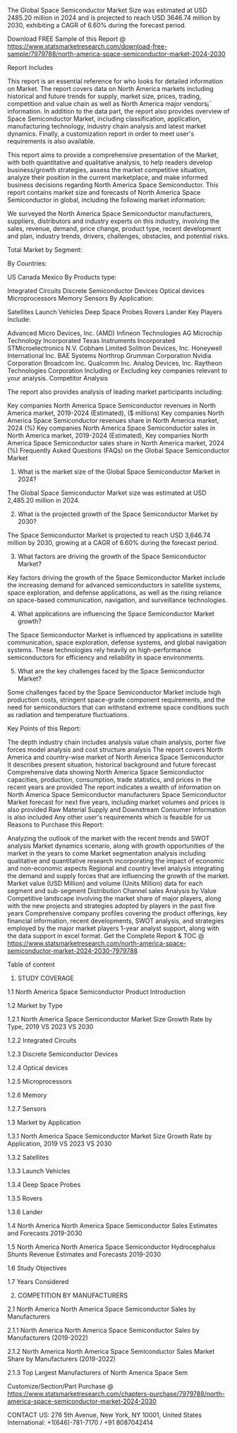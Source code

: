 The Global Space Semiconductor Market Size was estimated at USD 2485.20 million in 2024 and is projected to reach USD 3646.74 million by 2030, exhibiting a CAGR of 6.60% during the forecast period.





Download FREE Sample of this Report @ https://www.statsmarketresearch.com/download-free-sample/7979788/north-america-space-semiconductor-market-2024-2030


Report Includes



This report is an essential reference for who looks for detailed information on Market. The report covers data on North America markets including historical and future trends for supply, market size, prices, trading, competition and value chain as well as North America major vendors¡¯ information. In addition to the data part, the report also provides overview of Space Semiconductor Market, including classification, application, manufacturing technology, industry chain analysis and latest market dynamics. Finally, a customization report in order to meet user's requirements is also available.



This report aims to provide a comprehensive presentation of the Market, with both quantitative and qualitative analysis, to help readers develop business/growth strategies, assess the market competitive situation, analyze their position in the current marketplace, and make informed business decisions regarding North America Space Semiconductor. This report contains market size and forecasts of North America Space Semiconductor in global, including the following market information:



We surveyed the North America Space Semiconductor manufacturers, suppliers, distributors and industry experts on this industry, involving the sales, revenue, demand, price change, product type, recent development and plan, industry trends, drivers, challenges, obstacles, and potential risks.



Total Market by Segment:

By Countries:



US
Canada
Mexico
By Products type:



Integrated Circuits
Discrete Semiconductor Devices
Optical devices
Microprocessors
Memory
Sensors
By Application:



Satellites
Launch Vehicles
Deep Space Probes
Rovers
Lander
Key Players Include: 



Advanced Micro Devices, Inc. (AMD)
Infineon Technologies AG
Microchip Technology Incorporated
Texas Instruments Incorporated
STMicroelectronics N.V.
Cobham Limited
Solitron Devices, Inc.
Honeywell International Inc.
BAE Systems
Northrop Grumman Corporation
Nvidia Corporation
Broadcom Inc.
Qualcomm Inc.
Analog Devices, Inc.
Raytheon Technologies Corporation
Including or Excluding key companies relevant to your analysis.
Competitor Analysis

The report also provides analysis of leading market participants including:



Key companies North America Space Semiconductor revenues in North America market, 2019-2024 (Estimated), ($ millions)
Key companies North America Space Semiconductor revenues share in North America market, 2024 (%)
Key companies North America Space Semiconductor sales in North America market, 2019-2024 (Estimated),
Key companies North America Space Semiconductor sales share in North America market, 2024 (%)
Frequently Asked Questions (FAQs) on the Global Space Semiconductor Market



1. What is the market size of the Global Space Semiconductor Market in 2024?



The Global Space Semiconductor Market size was estimated at USD 2,485.20 million in 2024.



2. What is the projected growth of the Space Semiconductor Market by 2030?



The Space Semiconductor Market is projected to reach USD 3,646.74 million by 2030, growing at a CAGR of 6.60% during the forecast period.



3. What factors are driving the growth of the Space Semiconductor Market?



Key factors driving the growth of the Space Semiconductor Market include the increasing demand for advanced semiconductors in satellite systems, space exploration, and defense applications, as well as the rising reliance on space-based communication, navigation, and surveillance technologies.



4. What applications are influencing the Space Semiconductor Market growth?



The Space Semiconductor Market is influenced by applications in satellite communication, space exploration, defense systems, and global navigation systems. These technologies rely heavily on high-performance semiconductors for efficiency and reliability in space environments.



5. What are the key challenges faced by the Space Semiconductor Market?



Some challenges faced by the Space Semiconductor Market include high production costs, stringent space-grade component requirements, and the need for semiconductors that can withstand extreme space conditions such as radiation and temperature fluctuations.

Key Points of this Report:



The depth industry chain includes analysis value chain analysis, porter five forces model analysis and cost structure analysis
The report covers North America and country-wise market of North America Space Semiconductor
It describes present situation, historical background and future forecast
Comprehensive data showing North America Space Semiconductor capacities, production, consumption, trade statistics, and prices in the recent years are provided
The report indicates a wealth of information on North America Space Semiconductor manufacturers
Space Semiconductor Market forecast for next five years, including market volumes and prices is also provided
Raw Material Supply and Downstream Consumer Information is also included
Any other user's requirements which is feasible for us
Reasons to Purchase this Report:



Analyzing the outlook of the market with the recent trends and SWOT analysis
Market dynamics scenario, along with growth opportunities of the market in the years to come
Market segmentation analysis including qualitative and quantitative research incorporating the impact of economic and non-economic aspects
Regional and country level analysis integrating the demand and supply forces that are influencing the growth of the market.
Market value (USD Million) and volume (Units Million) data for each segment and sub-segment
Distribution Channel sales Analysis by Value
Competitive landscape involving the market share of major players, along with the new projects and strategies adopted by players in the past five years
Comprehensive company profiles covering the product offerings, key financial information, recent developments, SWOT analysis, and strategies employed by the major market players
1-year analyst support, along with the data support in excel format.
Get the Complete Report & TOC @ https://www.statsmarketresearch.com/north-america-space-semiconductor-market-2024-2030-7979788

Table of content



1. STUDY COVERAGE




1.1 North America Space Semiconductor Product Introduction




1.2 Market by Type




1.2.1 North America Space Semiconductor Market Size Growth Rate by Type, 2019 VS 2023 VS 2030




1.2.2 Integrated Circuits




1.2.3 Discrete Semiconductor Devices




1.2.4 Optical devices




1.2.5 Microprocessors




1.2.6 Memory




1.2.7 Sensors




1.3 Market by Application




1.3.1 North America Space Semiconductor Market Size Growth Rate by Application, 2019 VS 2023 VS 2030




1.3.2 Satellites




1.3.3 Launch Vehicles




1.3.4 Deep Space Probes




1.3.5 Rovers




1.3.6 Lander




1.4 North America North America Space Semiconductor Sales Estimates and Forecasts 2019-2030




1.5 North America North America Space Semiconductor Hydrocephalus Shunts Revenue Estimates and Forecasts 2019-2030




1.6 Study Objectives




1.7 Years Considered




2. COMPETITION BY MANUFACTURERS




2.1 North America North America Space Semiconductor Sales by Manufacturers




2.1.1 North America North America Space Semiconductor Sales by Manufacturers (2019-2022)




2.1.2 North America North America Space Semiconductor Sales Market Share by Manufacturers (2019-2022)




2.1.3 Top Largest Manufacturers of North America Space Sem


Customize/Section/Part Purchase @ https://www.statsmarketresearch.com/chapters-purchase/7979788/north-america-space-semiconductor-market-2024-2030

CONTACT US:
276 5th Avenue, New York, NY 10001, United States
International: +1(646)-781-7170 / +91 8087042414

